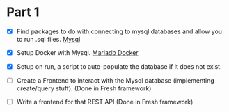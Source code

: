 # Part 1

- [x] Find packages to do with connecting to mysql databases and allow you to
      run .sql files. [Mysql](https://deno.land/x/mysql@v2.12.1)

- [x] Setup Docker with Mysql. [Mariadb Docker](https://hub.docker.com/_/mariadb)

- [x] Setup on run, a script to auto-populate the database if it does not exist.

- [ ] Create a Frontend to interact with the Mysql database (implementing
      create/query stuff). (Done in Fresh framework)

- [ ] Write a frontend for that REST API (Done in Fresh framework)
